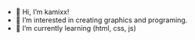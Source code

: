 - 👋 Hi, I’m kamixx!
- 👀 I’m interested in creating graphics and programing.
- 🌱 I’m currently learning (html, css, js)

<!---
KamiXX5159/KamiXX5159 is a ✨ special ✨ repository because its `README.md` (this file) appears on your GitHub profile.
You can click the Preview link to take a look at your changes.
--->
